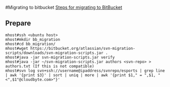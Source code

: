 #Migrating to bitbucket
[Steps for migrating to BitBucket](https://www.atlassian.com/git/tutorials/migrating-overview)
## Prepare
```
mhost#ssh <ubuntu host>
mhost#mkdir bb_migration
mhost#cd bb_migration/
mhost#wget https://bitbucket.org/atlassian/svn-migration-scripts/downloads/svn-migration-scripts.jar .
mhost#java -jar svn-migration-scripts.jar verify
mhost#java -jar ~/svn-migration-scripts.jar authors <svn-repo> > authors.txt (If this is not compatible)
mhost#svn log svn+ssh://username@ipaddress/svnrepo/esports | grep line | awk '{print $3}' | sort | uniq | more | awk '{print $1," = ",$1, " <",$1"@cloudbyte.com>"}'
```
